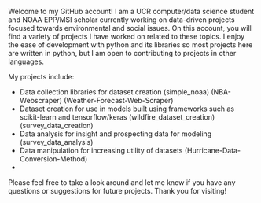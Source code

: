 
<!---
DevinRShaw/DevinRShaw is a ✨ special ✨ repository because its `README.md` (this file) appears on your GitHub profile.
You can click the Preview link to take a look at your changes.
--->
Welcome to my GitHub account! I am a UCR computer/data science student and NOAA EPP/MSI scholar currently working on data-driven projects focused towards environmental and social issues. On this account, you will find a variety of projects I have worked on related to these topics. I enjoy the ease of development with python and its libraries so most projects here are written in python, but I am open to contributing to projects in other languages.

My projects include:

- Data collection libraries for dataset creation (simple_noaa) (NBA-Webscraper) (Weather-Forecast-Web-Scraper)
- Dataset creation for use in models built using frameworks such as scikit-learn and tensorflow/keras (wildfire_dataset_creation) (survey_data_creation)
- Data analysis for insight and prospecting data for modeling (survey_data_analysis)
- Data manipulation for increasing utility of datasets (Hurricane-Data-Conversion-Method)
- 
Please feel free to take a look around and let me know if you have any questions or suggestions for future projects. Thank you for visiting!

